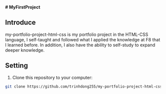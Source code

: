 **# MyFirstProject**

## Introduce

my-portfolio-project-html-css is my portfolio project in the HTML-CSS language, I self-taught and followed what I applied the knowledge at F8 that I learned before. In addition, I also have the ability to self-study to expand deeper knowledge.

## Setting

1. Clone this repository to your computer:
 ```bash
 git clone https://github.com/trinhdong255/my-portfolio-project-html-css.git
